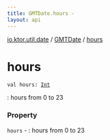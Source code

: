 ```yaml
---
title: GMTDate.hours - 
layout: api
---
```


<div class='api-docs-breadcrumbs'><a href="../index.html">io.ktor.util.date</a> / <a href="index.html">GMTDate</a> / <a href="./hours.html">hours</a></div>

# hours

<div class="signature"><code><span class="keyword">val </span><span class="identifier">hours</span><span class="symbol">: </span><a href="https://kotlinlang.org/api/latest/jvm/stdlib/kotlin/-int/index.html"><span class="identifier">Int</span></a></code></div>

: hours from 0 to 23

### Property

<code>hours</code> - : hours from 0 to 23